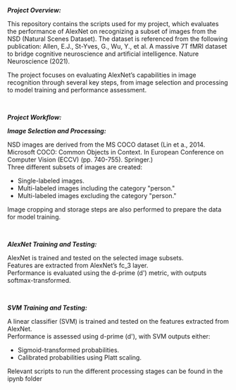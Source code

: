 ***Project Overview:***

This repository contains the scripts used for my project, which evaluates the performance of AlexNet on recognizing a subset of images from the NSD (Natural Scenes Dataset). The dataset is referenced from the following publication:
Allen, E.J., St-Yves, G., Wu, Y., et al. A massive 7T fMRI dataset to bridge cognitive neuroscience and artificial intelligence. Nature Neuroscience (2021).

The project focuses on evaluating AlexNet’s capabilities in image recognition through several key steps, from image selection and processing to model training and performance assessment.

<br>

***Project Workflow:***


***Image Selection and Processing:***

NSD images are derived from the MS COCO dataset (Lin et a., 2014. Microsoft COCO: Common Objects in Context. In European Conference on Computer Vision (ECCV) (pp. 740-755). Springer.)  
Three different subsets of images are created:

- Single-labeled images.
- Multi-labeled images including the category "person."
- Multi-labeled images excluding the category "person."
  
Image cropping and storage steps are also performed to prepare the data for model training.

<br>

***AlexNet Training and Testing:***

AlexNet is trained and tested on the selected image subsets.  
Features are extracted from AlexNet’s fc_3 layer.  
Performance is evaluated using the d-prime (d') metric, with outputs softmax-transformed.

<br>

***SVM Training and Testing:***

A linear classifier (SVM) is trained and tested on the features extracted from AlexNet.  
Performance is assessed using d-prime (d'), with SVM outputs either:

- Sigmoid-transformed probabilities.
- Calibrated probabilities using Platt scaling.


Relevant scripts to run the different processing stages can be found in the ipynb folder
